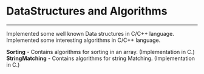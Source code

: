 # DataStructures and Algorithms
***
Implemented some well known Data structures in C/C++ language.
Implemented some interesting algorithms in C/C++ language.

**Sorting** - Contains algorithms for sorting in an array. (Implementation in C.) <br>
**StringMatching** - Contains algorithms for string Matching. (Implementation in C.)<br>
